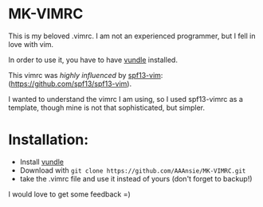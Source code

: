 MK-VIMRC
========

This is my beloved .vimrc. I am not an experienced programmer, 
but I fell in love with vim. 

In order to use it, you have to have [vundle](https://github.com/gmarik/Vundle.vim) installed. 

This vimrc was *highly influenced* by [spf13-vim](https://github.com/spf13/spf13-vim):
(https://github.com/spf13/spf13-vim).

I wanted to understand the vimrc I am using, so I used spf13-vimrc as a template,
though mine is not that sophisticated, but simpler. 



# Installation:

- Install [vundle](https://github.com/gmarik/Vundle.vim)
- Download with `git clone https://github.com/AAAnsie/MK-VIMRC.git`
- take the .vimrc file and use it instead of yours (don't forget to backup!)


I would love to get some feedback =)
